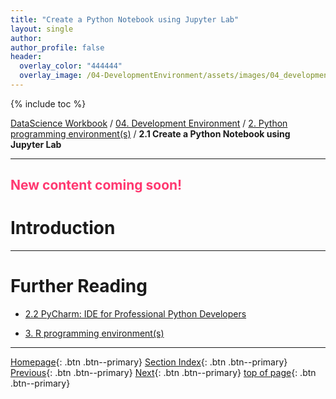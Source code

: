 ```yaml
---
title: "Create a Python Notebook using Jupyter Lab"
layout: single
author:
author_profile: false
header:
  overlay_color: "444444"
  overlay_image: /04-DevelopmentEnvironment/assets/images/04_development_envir_banner.png
---
```


{% include toc %}

[DataScience Workbook](https://datascience.101workbook.org/) / [04. Development Environment](00-DevelopmentEnvironment-LandingPage.md) / [2. Python programming environment(s)](02-python-programming-environment.md) / **2.1 Create a Python Notebook using Jupyter Lab**

---


## <span style="color: #ff3870;">New content coming soon!</span>

# Introduction





___
# Further Reading
* [2.2 PyCharm: IDE for Professional Python Developers](02B-pycharm-ide.md)

* [3. R programming environment(s)](03-r-programming-environment.md)

___

[Homepage](../index.md){: .btn  .btn--primary}
[Section Index](00-DevelopmentEnvironment-LandingPage){: .btn  .btn--primary}
[Previous](02-python-programming-environment){: .btn  .btn--primary}
[Next](02B-pycharm-ide){: .btn  .btn--primary}
[top of page](#introduction){: .btn  .btn--primary}
